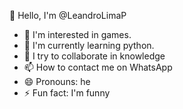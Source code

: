 👋 Hello, I'm @LeandroLimaP
- 👀 I'm interested in games.
- 🌱 I'm currently learning python.
- 💞️ I try to collaborate in knowledge
- 📫 How to contact me on WhatsApp
- 😄 Pronouns: he
- ⚡ Fun fact: I'm funny


<!---
LeandroLimaP/LeandroLimaP is a ✨ special ✨ repository because its `README.md` (this file) appears on your GitHub profile.
You can click the Preview link to take a look at your changes.
--->
